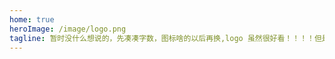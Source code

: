 ```yaml
---
home: true
heroImage: /image/logo.png
tagline: 暂时没什么想说的，先凑凑字数，图标啥的以后再换,logo 虽然很好看！！！！但是要换，别忘了！！
---
```

